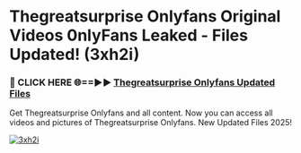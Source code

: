 # Thegreatsurprise Onlyfans Original Videos 0nlyFans Leaked - Files Updated! (3xh2i)

<h3>🔴 CLICK HERE 🌐==►► <a href="https://tinyurl.com/ehrbuxhb" rel="nofollow">Thegreatsurprise Onlyfans Updated Files</a></h3>

Get Thegreatsurprise Onlyfans and all content. Now you can access all videos and pictures of Thegreatsurprise Onlyfans. New Updated Files 2025!

[![3xh2i](https://i.imgur.com/lVYEuWS.gif)](https://tinyurl.com/ehrbuxhb)
